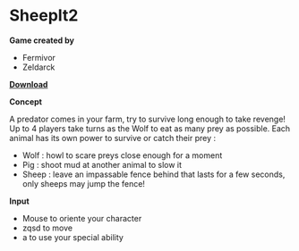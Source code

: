 # SheepIt2

**Game created by**
   - Fermivor
   - Zeldarck

[**Download**](https://github.com/Fermivor/SheepIt2/raw/master/Download/SheepIt.zip)

**Concept**
   
   A predator comes in your farm, try to survive long enough to take revenge!
   Up to 4 players take turns as the Wolf to eat as many prey as possible.
   Each animal has its own power to survive or catch their prey :
   - Wolf : howl to scare preys close enough for a moment
   - Pig : shoot mud at another animal to slow it
   - Sheep : leave an impassable fence behind that lasts for a few seconds, only sheeps may jump the fence!
   
**Input**
   - Mouse to oriente your character
   - zqsd to move
   - a to use your special ability
